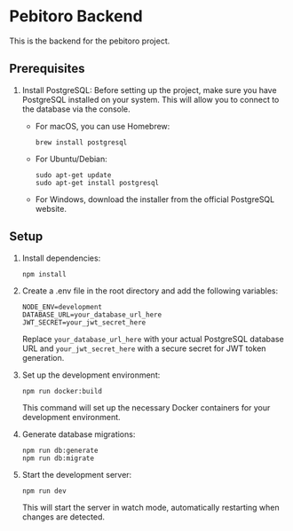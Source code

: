 # Pebitoro Backend

This is the backend for the pebitoro project.

## Prerequisites

1. Install PostgreSQL:
   Before setting up the project, make sure you have PostgreSQL installed on your system. This will allow you to connect to the database via the console.

   - For macOS, you can use Homebrew:
     ```
     brew install postgresql
     ```
   - For Ubuntu/Debian:
     ```
     sudo apt-get update
     sudo apt-get install postgresql
     ```
   - For Windows, download the installer from the official PostgreSQL website.

## Setup

1. Install dependencies:

   ```
   npm install
   ```

2. Create a .env file in the root directory and add the following variables:

   ```
   NODE_ENV=development
   DATABASE_URL=your_database_url_here
   JWT_SECRET=your_jwt_secret_here
   ```

   Replace `your_database_url_here` with your actual PostgreSQL database URL and `your_jwt_secret_here` with a secure secret for JWT token generation.

3. Set up the development environment:

   ```
   npm run docker:build
   ```

   This command will set up the necessary Docker containers for your development environment.

4. Generate database migrations:

   ```
   npm run db:generate
   npm run db:migrate
   ```

5. Start the development server:
   ```
   npm run dev
   ```
   This will start the server in watch mode, automatically restarting when changes are detected.
